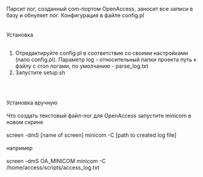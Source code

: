 Парсит лог, созданный com-портом OpenAccess, заносит все записи в базу и обнуляет лог.
Конфигурация в файле config.pl<br>
<br>
<br>
Установка<br>
<br>
1) Отредактируйте config.pl в соответствие со своими настройками (nano config.pl). Параметр log - относительный папки проекта путь к файлу с cron логами, по умолчанию - parse_log.txt<br>
2) Запустите setup.sh<br>
<br>
<br>

Установка вручную<br>
<br>
Что создать текстовый файл-лог для OpenAccess запустите minicom в новом скрине<br>
<br>
screen -dmS [name of screen] minicom -C [path to created log file]<br>
<br>
например<br>
<br>
screen -dmS OA_MINICOM minicom -C /home/access/scripts/access_log.txt<br>
<br>
